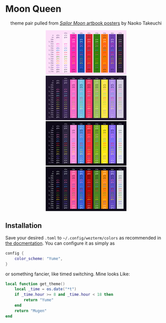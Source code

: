 # Moon Queen

<div align="center">
<p>theme pair pulled from <a href="https://missdream.org/raw-sailor-moon-downloads/manga/art-books/"><em>Sailor Moon</em> artbook posters</a> by Naoko Takeuchi</p>

<img src="assets/yume.png" alt="yume" width="50%">
<img src="assets/cosmos.png" alt="mugen" width="50%"><br>
<img src="assets/mugen-pale.png" alt="yume" width="50%">
<img src="assets/mugen-dark.png" alt="yume" width="50%">
</div>

## Installation

Save your desired `.toml` to `~/.config/wezterm/colors` as recommended in [the
docmentation](https://wezfurlong.org/wezterm/config/appearance.html#defining-a-color-scheme-in-a-separate-file).
You can configure it as simply as

```lua
config {
    color_scheme: "Yume",
}
```
or something fancier, like timed switching. Mine looks Like:

```lua
local function get_theme()
    local _time = os.date("*t")
    if _time.hour >= 8 and _time.hour < 18 then
        return "Yume"
    end
    return "Mugen"
end
```
